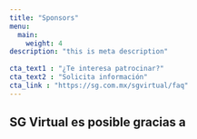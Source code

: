 ```yaml
---
title: "Sponsors"
menu:
  main:
    weight: 4
description: "this is meta description"
  
cta_text1 : "¿Te interesa patrocinar?"
cta_text2 : "Solicita información"
cta_link : "https://sg.com.mx/sgvirtual/faq"
---
```


## SG Virtual es posible gracias a
